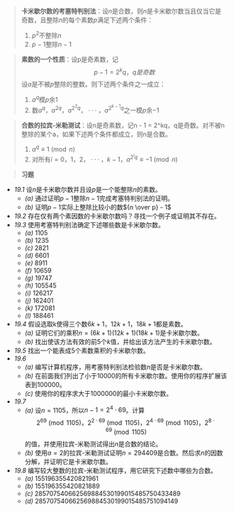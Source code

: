 >**卡米歇尔数的考塞特判别法**：设$n$是合数，则$n$是卡米歇尔数当且仅当它是奇数，且整除$n$的每个素数$p$满足下述两个条件：
>1. $p^2$不整除$n$
>2. $p - 1$整除$n - 1$

>**素数的一个性质**：设p是奇素数，记$$p - 1 = 2^kq，q是奇数$$设$a$是不被$p$整除的整数。则下述两个条件之一成立：
>1. $a^q$模$p$余$1$
>2. 数$a^q，a^{2q}，a^{2^2q}，···，a^{2^{k - 1}q}$之一模$p$余$-1$

>**合数的拉宾-米勒测试**：设n是奇素数，记n - 1 = 2^kq，q是奇数。对不被n整除的某个a，如果下述两个条件都成立，则n是合数。
>1. $a^q \equiv 1 \pmod{n}$
>2. 对所有$i = 0，1，2，···，k - 1，a^{2^iq} \equiv -1 \pmod{n}$

>**习题**
- *19.1* 设$n$是卡米歇尔数并且设$p$是一个能整除$n$的素数。
	- *(a)* 通过证明$p - 1$整除$n - 1$完成考塞特判别法的证明。
	- *(b)* 证明$p - 1$实际上整除比较小的数${n \over p} - 1$
- *19.2* 存在仅有两个素因数的卡米歇尔数吗？寻找一个例子或证明其不存在。
- *19.3* 使用考塞特判别法确定下述哪些数是卡米歇尔数。
	- *(a)* $1105$
	- *(b)* $1235$
	- *(c)* $2821$
	- *(d)* $6601$
	- *(e)* $8911$
	- *(f)* $10659$
	- *(g)* $19747$
	- *(h)* $105545$
	- *(i)* $126217$
	- *(j)* $162401$
	- *(k)* $172081$
	- *(l)* $188461$
- *19.4* 假设选取k使得三个数$6k + 1，12k + 1，18k + 1$都是素数。
	- *(a)* 证明它们的乘积$n = (6k + 1)(12k + 1)(18k + 1)$是卡米歇尔数。
	- *(b)* 找出使该方法有效的前$5$个$k$值，并给出该方法产生的卡米歇尔数。
- *19.5* 找出一个能表成$5$个素数乘积的卡米歇尔数。
- *19.6*
	- *(a)* 编写计算机程序，用考塞特判别法检验数$n$是否是卡米歇尔数。
	- *(b)* 在前面我们列出了小于$10000$的所有卡米歇尔数。使用你的程序扩展该表到$100000$。
	- *(c)* 使用你的程序求大于$1000000$的最小卡米歇尔数。
- *19.7*
	- *(a)* 设$n = 1105$，所以$n - 1 = 2^4 \cdot 69$。计算$$2^{69} \pmod{1105}，2^{2 \cdot 69} \pmod{1105}，2^{4 \cdot 69} \pmod{1105}，2^{8 \cdot 69} \pmod{1105}$$的值，并使用拉宾-米勒测试得出$n$是合数的结论。
	- *(b)* 使用$a = 2$的拉宾-米勒测试证明$n = 294409$是合数。然后求$n$的因数分解，并证明它是卡米歇尔数。
- *19.8* 编写较大整数的拉宾-米勒测试程序，用它研究下述数中哪些为合数。
	- *(a)* $155196355420821961$  
	- *(b)* $155196355420821889$   
	- *(c)* $285707540662569884530199015485750433489$   
	- *(d)* $285707540662569884530199015485751094149$